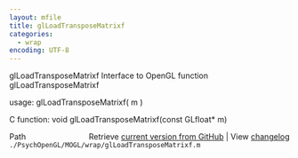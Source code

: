 ```yaml
---
layout: mfile
title: glLoadTransposeMatrixf
categories:
  - wrap
encoding: UTF-8
---
```


glLoadTransposeMatrixf  Interface to OpenGL function glLoadTransposeMatrixf  

usage:  glLoadTransposeMatrixf( m )  

C function:  void glLoadTransposeMatrixf(const GLfloat\* m)  


<div class="code_header" style="text-align:right;">
  <span style="float:left;">Path&nbsp;&nbsp;</span> <span class="counter">Retrieve <a href=
  "https://raw.github.com/Psychtoolbox-3/Psychtoolbox-3/beta/./PsychOpenGL/MOGL/wrap/glLoadTransposeMatrixf.m">current version from GitHub</a> | View <a href=
  "https://github.com/Psychtoolbox-3/Psychtoolbox-3/commits/beta/./PsychOpenGL/MOGL/wrap/glLoadTransposeMatrixf.m">changelog</a></span>
</div>
<div class="code">
  <code>./PsychOpenGL/MOGL/wrap/glLoadTransposeMatrixf.m</code>
</div>

